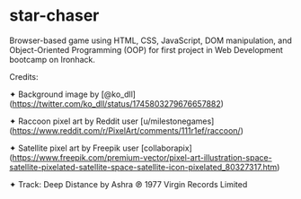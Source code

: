# star-chaser
Browser-based game using HTML, CSS, JavaScript, DOM manipulation, and Object-Oriented Programming (OOP) for first project in Web Development bootcamp on Ironhack.

Credits:   

✦ Background image by [@ko_dll] (https://twitter.com/ko_dll/status/1745803279676657882)   

✦ Raccoon pixel art by Reddit user [u/milestonegames] (https://www.reddit.com/r/PixelArt/comments/111r1ef/raccoon/)  

✦ Satellite pixel art by Freepik user [collaborapix] (https://www.freepik.com/premium-vector/pixel-art-illustration-space-satellite-pixelated-satellite-space-satellite-icon-pixelated_80327317.htm)  

✦ Track: Deep Distance by Ashra ℗ 1977 Virgin Records Limited
